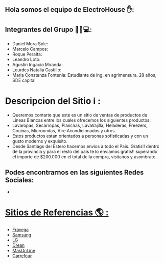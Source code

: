 ## Hola somos el equipo de ElectroHouse ✋:

## Integrantes del Grupo 👷‍♂️💻:
- Daniel Mora Sole:
- Marcelo Campos:
- Roque Peralta:  
- Leandro Loto:
- Agustin Ingacio Miranda:
- Lourdes Natalia Castillo:
- Maria Constanza Fontenla: Estudiante de ing. en agrimensura, 28 años, SDE capital

# Descripcion del Sitio ℹ️ :
- Queremos contarte que este es un sitio de ventas de productos de Lineas Blancas entre los cuales ofrecemos los siguientes productos:
- Lavaropas, Secarropas, Planchas, LavaVajilla, Heladeras, Freezers, Cocinas, Microondas, Aire Acondicionados y otros.
- Estos productos estan orientados a personas sofisticadas y con un gusto moderno y exquisito. 
- Desde Santiago del Estero hacemos envios a todo el Pais. Gratis!! dentro de la provincia y para el resto del pais te lo enviamos gratis!! superando el importe de $200.000 en el total de la compra, visitanos y asombrate.

## Podes encontrarnos en las siguientes Redes Sociales: 
- <a href="https://www.facebook.com/#">


# Sitios de Referencias 🌎 :

- [Fravega](https://www.fravega.com/)
- [Samsung](https://www.samsung.com/ar/)
- [LG](https://www.lg.com/ar/electrodomesticos)
- [Drean](https://drean.com.ar/)
- [MasOnLine](https://www.masonline.com.ar)
- [Carrefour](https://www.carrefour.com.ar/)
